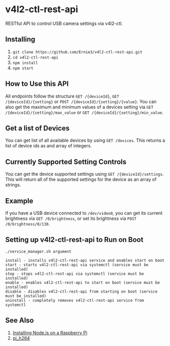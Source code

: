 # v4l2-ctl-rest-api
RESTful API to control USB camera settings via v4l2-ctl.

## Installing
1. `git clone https://github.com/Ernie3/v4l2-ctl-rest-api.git`
2. `cd v4l2-ctl-rest-api`
3. `npm install`
4. `npm start`

## How to Use this API
All endpoints follow the structure `GET /{deviceId}`, `GET /{deviceId}/{setting}` or `POST /{deviceId}/{setting}/{value}`. You can also get the maximum and minimum values of a devices setting via `GET /{deviceId}/{setting}/max_value` or `GET /{deviceId}/{setting}/min_value`.

## Get a list of Devices
You can get list of all available devices by using `GET /devices`. This returns a list of device ids as and array of integers.

## Currently Supported Setting Controls
You can get the device supported settings using `GET /{deviceId}/settings`. This will return all of the supported settings for the device as an array of strings.

## Example
If you have a USB device connected to `/dev/video0`, you can get its current brightness via `GET /0/brightness`, or set its brightness via `POST /0/brightness/0/130`.

## Setting up v4l2-ctl-rest-api to Run on Boot
```
./service_manager.sh argument

install - installs v4l2-ctl-rest-api service and enables start on boot
start - starts v4l2-ctl-rest-api via systemctl (service must be installed)
stop - stops v4l2-ctl-rest-api via systemctl (service must be installed)
enable - enables v4l2-ctl-rest-api to start on boot (service must be installed)
disable - disables v4l2-ctl-rest-api from starting on boot (service must be installed)
uninstall - completely removes v4l2-ctl-rest-api service from systemctl
```

## See Also
1. [Installing Node.js on a Raspberry Pi](https://github.com/Ernie3/pi_h264#help-installing-nodejs-v10-on-the-pi)
2. [pi_h264](https://github.com/Ernie3/pi_h264)
